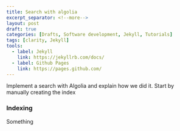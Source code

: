 ```yaml
---
title: Search with algolia
excerpt_separator: <!--more-->
layout: post
draft: true
categories: [Drafts, Software development, Jekyll, Tutorials]
tags: [clarity, Jekyll]
tools:
  - label: Jekyll
    link: https://jekyllrb.com/docs/
  - label: Github Pages
    link: https://pages.github.com/
---
```

Implement a search with Algolia and explain how we did it. Start by manually creating the index

<!--more-->
### Indexing
Something
